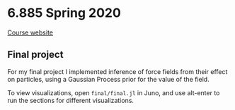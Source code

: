 # 6.885 Spring 2020
[Course website](https://www.eecs.mit.edu/academics-admissions/academic-information/subject-updates-spring-2020/68859s917)

## Final project
For my final project I implemented inference of force fields from their effect
on particles, using a Gaussian Process prior for the value of the field.

To view visualizations, open `final/final.jl` in Juno, and use alt-enter
to run the sections for different visualizations.

